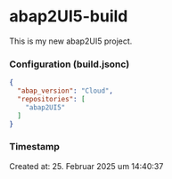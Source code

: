# abap2UI5-build

This is my new abap2UI5 project.

### Configuration (build.jsonc)

```json
{
  "abap_version": "Cloud",
  "repositories": [
    "abap2UI5"
  ]
}

```

### Timestamp

Created at: 25. Februar 2025 um 14:40:37
